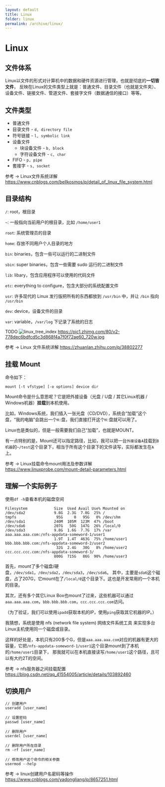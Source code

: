 ```yaml
---
layout: default
title: Linux
folder: linux
permalink: /archive/linux/
---
```


# Linux

## 文件体系

Linux以文件的形式对计算机中的数据和硬件资源进行管理，也就是彻底的**一切皆文件**，
反映在Linux的文件类型上就是：普通文件、目录文件（也就是文件夹）、设备文件、链接文件、管道文件、套接字文件（数据通信的接口）等等。

## 文件类型

- 普通文件
- 目录文件 - `d, directory file`
- 符号链接 - `l, symbolic link`
- 设备文件
  - 块设备文件 - `b, block`
  - 字符设备文件 - `c, char`
- FIFO - `p, pipe`
- 套接字 - `s, socket`

参考 -> Linux文件系统详解 <https://www.cnblogs.com/bellkosmos/p/detail_of_linux_file_system.html>

## 目录结构

`/`: root，根目录

`~`: 一般指向当前用户的根目录，比如 `/home/user1`

`root`: 系统管理员的目录

`home`: 存放不同用户个人目录的地方

`bin`: binaries，包含一些可以运行的二进制文件

`sbin`: super binaries，包含一些需要 sudo 运行的二进制文件

`lib`: libary，包含应用程序可以使用的代码文件

`etc`: everything to configure，包含大部分的系统配置文件

`usr`: 许多现代的 Linux 发行版把所有的东西都放到 `/usr/bin` 中，并让 `/bin` 指向 `/usr/bin`

`dev`: device，设备文件的目录

`var`: variable，`/var/log` 下记录了系统的日志

TODO
![linux_tree_index](img/linux_tree_index.PNG)
https://pic1.zhimg.com/80/v2-778dec6bdfcd5c3d868f4a7f0f72ae60_720w.jpg

参考 -> Linux 文件系统详解 <https://zhuanlan.zhihu.com/p/38802277>

## 挂载 Mount

命令如下：

~~~
mount [-t vfstype] [-o options] device dir
~~~

Mount命令是什么意思呢？它是把外接设备（光盘 / U盘 / 其它Linux机器 / Windows机器）**挂载**到本机使用。

比如，Windows系统，我们插入一张光盘（CD/DVD），系统会“加载”这个盘，“我的电脑”会跳出一个`H:`盘，我们直接打开这个`H:`盘就可以用了。

Linux也是类似的，但是一般需要我们自己“加载”，也就是MOUNT。

有一点特别的是，Mount还可以指定路径，比如，我可以把一台`外接设备A`挂载到`B机器`的`~/test`这个目录下，相当于所有这个目录下的文件读写，实际都发生在`A`上。

参考 -> Linux挂载命令mount用法及参数详解 <https://www.linuxprobe.com/mount-detail-parameters.html>

## 理解一个实际例子

使用`df -h`查看本机的磁盘空间

~~~
Filesystem            Size  Used Avail Use% Mounted on
/dev/sda2             9.8G  2.3G  7.0G  25% /
tmpfs                  95G     0   95G   0% /dev/shm
/dev/sda1             240M  105M  123M  47% /boot
/dev/sda6             207G   50G  147G  26% /local/0
/dev/sda3             9.8G  1.6G  7.7G  17% /var
aaa.aaa.aaa.com:/nfs-appdata-someword-1/user1
                      1.9T  1.4T  463G  75% /home/user1
bbb.bbb.bbb.com:/nfs-appdata-someword-2/user2
                       32G  2.4G   30G   8% /home/user2
ccc.ccc.ccc.com:/nfs-appdata-someword-3/
                      800G  715G   86G  90% /home/user3
~~~

首先，mount了多个磁盘/硬盘，`/dev/sda1`，`/dev/sda2`，`/dev/sda3`，`/dev/sda6`。
其中，主要是`sda6`这个磁盘，占了207G，它mount在了`/local/0`这个目录下。这也是开发常用的一个本机的目录。

其次，还有多个其它Linux Box也mount了过来，这些机器可以通过`aaa.aaa.aaa.com`，`bbb.bbb.bbb.com`，`ccc.ccc.ccc.com`访问。

（为了验证，我们可以使用`ipadd`获取本机的IP，使用`ping`获取其它机器的IP。）

我猜想，系统是使用 nfs (network file system) 网络文件系统工具 来实现多台Linux主机使用同一个磁盘或目录。

这样的好处是，本机只有200多个G，但是`aaa.aaa.aaa.com`对应的机器有更大的容量，它把`/nfs-appdata-someword-1/user1`这个目录mount到了本机的`/home/user1`目录下，
那我就可以在本机直接读写`/home/user1`这个路径，且可以有大约2T的空间。

参考 -> nfs服务器之间挂载配置 <https://blog.csdn.net/qq_41554005/article/details/103892460>

## 切换用户

```
// 创建用户
useradd [user_name]

// 设置密码
passwd [user_name]

// 删除用户
userdel [user_name]

// 删除用户所在目录
rm -rf [user_name]

// 修改用户这个命令的相关参数
usermod --help
```

参考 -> linux创建用户名密码等操作 <https://www.cnblogs.com/yadongliang/p/8657251.html>
